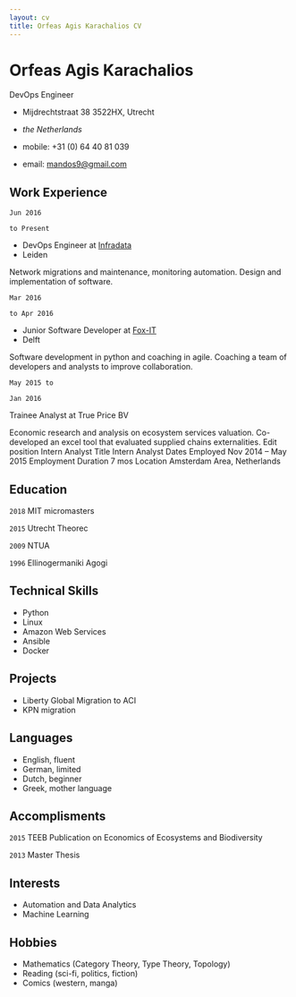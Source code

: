 ```yaml
---
layout: cv
title: Orfeas Agis Karachalios CV
---
```

# Orfeas Agis Karachalios
DevOps Engineer

- Mijdrechtstraat 38 3522HX, Utrecht
- _the Netherlands_

- mobile: +31 (0) 64 40 81 039
- email: mandos9@gmail.com

## Work Experience
`Jun 2016`

`to Present`

- DevOps Engineer at [Infradata](infradata.nl)
- Leiden

Network migrations and maintenance, monitoring automation. Design and implementation of software.

`Mar 2016`

`to Apr 2016`


- Junior Software Developer at [Fox-IT](fox-it.com/nl)
- Delft

Software development in python and coaching in agile.
Coaching a team of developers and analysts to improve collaboration.

`May 2015 to`

`Jan 2016`


Trainee Analyst at True Price BV

Economic research and analysis on ecosystem services valuation.
Co-developed an excel tool that evaluated supplied chains externalities.
Edit position Intern Analyst
Title Intern Analyst
Dates Employed Nov 2014 – May 2015
Employment Duration 7 mos
Location Amsterdam Area, Netherlands


## Education

`2018` MIT micromasters

`2015` Utrecht Theorec

`2009` NTUA

`1996` Ellinogermaniki Agogi

## Technical Skills

- Python
- Linux
- Amazon Web Services
- Ansible
- Docker

## Projects

- Liberty Global Migration to ACI
- KPN migration

## Languages

- English, fluent
- German, limited
- Dutch, beginner
- Greek, mother language

## Accomplisments

`2015` TEEB Publication on Economics of Ecosystems and Biodiversity 

`2013` Master Thesis



## Interests
- Automation and Data Analytics
- Machine Learning

## Hobbies
- Mathematics (Category Theory, Type Theory, Topology)
- Reading (sci-fi, politics, fiction)
- Comics (western, manga)

<!-- ### Footer

Last updated: November 2018 -->


